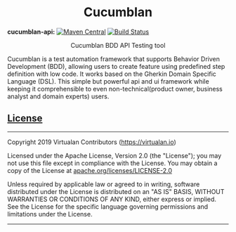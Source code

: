 <h1 align="center">Cucumblan</h1>

**cucumblan-api:** [![Maven Central](https://img.shields.io/maven-central/v/io.virtualan/cucumblan-api.svg?label=Maven%20Central)](https://search.maven.org/search?q=g:%22io.virtualan%22%20AND%20a:%22cucumblan-api%22)  [![Build Status](https://travis-ci.com/virtualansoftware/cucumblan.svg?branch=master)](https://travis-ci.com/virtualansoftware/cucumblan)
                          
<div align="center">
   Cucumblan BDD API Testing tool  
</div>

Cucumblan is a test automation framework that supports Behavior Driven Development (BDD), allowing users to create feature using predefined step definition with low code. It works based on the Gherkin Domain Specific Language (DSL). This simple but powerful api and ui framework while keeping it comprehensible to even non-technical(product owner, business analyst and domain experts) users.



## [License](#table-of-contents)
-------

Copyright 2019 Virtualan Contributors (https://virtualan.io)  

Licensed under the Apache License, Version 2.0 (the "License");
you may not use this file except in compliance with the License.
You may obtain a copy of the License at [apache.org/licenses/LICENSE-2.0](http://www.apache.org/licenses/LICENSE-2.0)

Unless required by applicable law or agreed to in writing, software
distributed under the License is distributed on an "AS IS" BASIS,
WITHOUT WARRANTIES OR CONDITIONS OF ANY KIND, either express or implied.
See the License for the specific language governing permissions and
limitations under the License.

---



